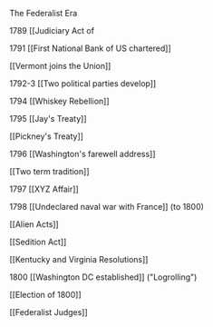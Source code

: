The Federalist Era

1789 [[Judiciary Act of 

1791 [[First National Bank of US chartered]]

  [[Vermont joins the Union]]

1792-3 [[Two political parties develop]]

1794 [[Whiskey Rebellion]]

1795 [[Jay's Treaty]]

  [[Pickney's Treaty]]

1796 [[Washington's farewell address]]

  [[Two term tradition]]

1797 [[XYZ Affair]]

1798 [[Undeclared naval war with France]] (to 1800)

  [[Alien Acts]]

  [[Sedition Act]]

  [[Kentucky and Virginia Resolutions]]

1800 [[Washington DC established]] ("Logrolling")

  [[Election of 1800]]

  [[Federalist Judges]]
